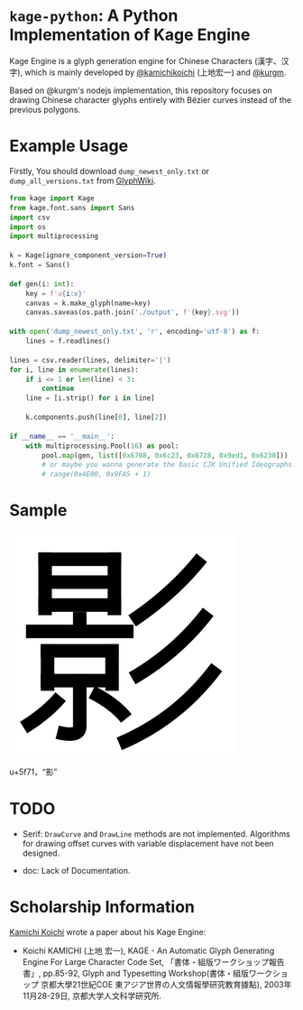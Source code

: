 # `kage-python`: A Python Implementation of Kage Engine

Kage Engine is a glyph generation engine for Chinese Characters (漢字、汉字), which is mainly developed by [@kamichikoichi](https://github.com/kamichikoichi/kage-engine) (上地宏一) and [@kurgm](https://github.com/kurgm/kage-engine). 

Based on @kurgm's nodejs implementation, this repository focuses on drawing Chinese character glyphs entirely with Bézier curves instead of the previous polygons.

# Example Usage

Firstly, You should download `dump_newest_only.txt` or `dump_all_versions.txt` from [GlyphWiki](https://glyphwiki.org/wiki/GlyphWiki:%e9%ab%98%e5%ba%a6%e3%81%aa%e6%b4%bb%e7%94%a8%e6%96%b9%e6%b3%95).

```python
from kage import Kage
from kage.font.sans import Sans
import csv
import os
import multiprocessing

k = Kage(ignore_component_version=True)
k.font = Sans()

def gen(i: int):
    key = f'u{i:x}'
    canvas = k.make_glyph(name=key)
    canvas.saveas(os.path.join('./output', f'{key}.svg'))

with open('dump_newest_only.txt', 'r', encoding='utf-8') as f:
    lines = f.readlines()

lines = csv.reader(lines, delimiter='|')
for i, line in enumerate(lines):
    if i <= 1 or len(line) < 3:
        continue
    line = [i.strip() for i in line]

    k.components.push(line[0], line[2])

if __name__ == '__main__':
    with multiprocessing.Pool(16) as pool:
        pool.map(gen, list([0x6708, 0x6c23, 0x6728, 0x9ed1, 0x6230])) 
        # or maybe you wanna generate the basic CJK Unified Ideographs:
        # range(0x4E00, 0x9FA5 + 1)
```

# Sample

<img src="https://github.com/HowardZorn/kage-engine/raw/dev/output/u5f71.svg" />

u+5f71，“影”

# TODO

- Serif: `DrawCurve` and `DrawLine` methods are not implemented. Algorithms for drawing offset curves with variable displacement have not been designed.

- doc: Lack of Documentation.

# Scholarship Information

[Kamichi Koichi](https://github.com/kamichikoichi) wrote a paper about his Kage Engine:

- Koichi KAMICHI (上地 宏一), KAGE - An Automatic Glyph Generating Engine For Large Character Code Set, 「書体・組版ワークショップ報告書」, pp.85-92, Glyph and Typesetting Workshop(書体・組版ワークショップ 京都大學21世紀COE 東アジア世界の人文情報學研究教育據點), 2003年11月28-29日, 京都大学人文科学研究所.